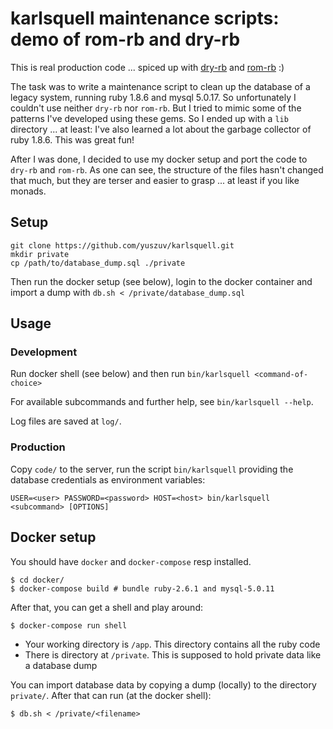 # karlsquell maintenance scripts: demo of rom-rb and dry-rb

This is real production code ... spiced up with [dry-rb](https://dry-rb.org/) and [rom-rb](https://rom-rb.org) :)

The task was to write a maintenance script to clean up the database of a legacy system, running ruby 1.8.6 and mysql 5.0.17. So unfortunately I couldn't use neither `dry-rb` nor `rom-rb`. But I tried to mimic some of the patterns I've developed using these gems. So I ended up with a `lib` directory ... at least: I've also learned a lot about the garbage collector of ruby 1.8.6. This was great fun!

After I was done, I decided to use my docker setup and port the code to `dry-rb` and `rom-rb`. As one can see, the structure of the files hasn't changed that much, but they are terser and easier to grasp ... at least if you like monads.

## Setup

```
git clone https://github.com/yuszuv/karlsquell.git
mkdir private
cp /path/to/database_dump.sql ./private
```

Then run the docker setup (see below), login to the docker container and import a dump with `db.sh < /private/database_dump.sql`

## Usage

### Development

Run docker shell (see below) and then run `bin/karlsquell <command-of-choice>`

For available subcommands and further help, see `bin/karlsquell --help`.

Log files are saved at `log/`.

### Production

Copy `code/` to the server, run the script `bin/karlsquell` providing the database credentials as environment variables:

```
USER=<user> PASSWORD=<password> HOST=<host> bin/karlsquell <subcommand> [OPTIONS]
```

## Docker setup

You should have `docker` and `docker-compose` resp installed.

```
$ cd docker/
$ docker-compose build # bundle ruby-2.6.1 and mysql-5.0.11
```

After that, you can get a shell and play around:

```
$ docker-compose run shell
```

* Your working directory is `/app`. This directory contains all the ruby code
* There is directory at `/private`. This is supposed to hold private data like a database dump

You can import database data by copying a dump (locally) to the directory `private/`. After that can run (at the docker shell):
```
$ db.sh < /private/<filename>
```
